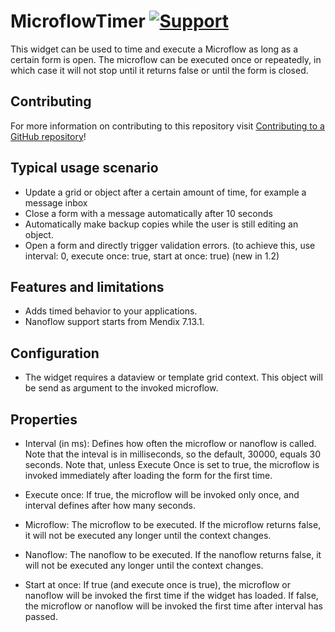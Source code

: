 # MicroflowTimer [![Support](https://img.shields.io/badge/Mendix%20Support%3A-Platform-green.svg)](https://docs.mendix.com/community/app-store/app-store-content-support)

This widget can be used to time and execute a Microflow as long as a certain form is open. The microflow can be executed once or repeatedly, in which case it will not stop until it returns false or until the form is closed.

## Contributing

For more information on contributing to this repository visit [Contributing to a GitHub repository](https://world.mendix.com/display/howto50/Contributing+to+a+GitHub+repository)!

## Typical usage scenario

* Update a grid or object after a certain amount of time, for example a message inbox
* Close a form with a message automatically after 10 seconds
* Automatically make backup copies while the user is still editing an object.
* Open a form and directly trigger validation errors. (to achieve this, use interval: 0, execute once: true, start at once: true) (new in 1.2)

## Features and limitations

* Adds timed behavior to your applications.
* Nanoflow support starts from Mendix 7.13.1.

## Configuration

* The widget requires a dataview or template grid context. This object will be send as argument to the invoked microflow.

## Properties

* Interval (in ms): Defines how often the microflow or nanoflow is called. Note that the inteval is in milliseconds, so the default, 30000, equals 30 seconds. Note that, unless Execute Once is set to true, the microflow is invoked immediately after loading the form for the first time.
* Execute once: If true, the microflow will be invoked only once, and interval defines after how many seconds.

* Microflow: The microflow to be executed. If the microflow returns false, it will not be executed any longer until the context changes.
* Nanoflow: The nanoflow to be executed. If the nanoflow returns false, it will not be executed any longer until the context changes.
* Start at once: If true (and execute once is true), the microflow or nanoflow will be invoked the first time if the widget has loaded. If false, the microflow or nanoflow will be invoked the first time after interval has passed.

